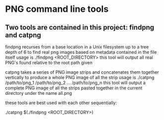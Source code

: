 # PNG command line tools
## Two tools are contained in this project: findpng and catpng

findpng recurses from a base location in a Unix filesystem up to a tree depth of 6 to find real png images based on metadata contained in the file itself
usage is ./findpng <ROOT_DIRECTORY>
this tool will output all real PNG's found relative to the root path given

catpng takes a series of PNG image strips and concatenates them together vertically to produce a whole PNG image of all the strip
usage is ./catpng /path/to/png_1 /path/to/png_2 ... /path/to/png_n
this tool will output a complete PNG image of all the strips pasted together in the current directory under the name all.png

these tools are best used with each other sequentially:

./catpng $(./findpng <ROOT_DIRECTORY>)

